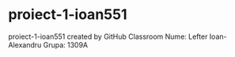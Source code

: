 # proiect-1-ioan551
proiect-1-ioan551 created by GitHub Classroom
Nume: Lefter Ioan-Alexandru 
Grupa: 1309A
